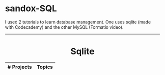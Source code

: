# sandox-SQL

I used 2 tutorials to learn database management. One uses sqlite (made with Codecademy) and the other MySQL (Formatio video).
***

<h1 align='center'> Sqlite</h1>

|# Projects | Topics                                               | 
|------|:---------------------------------------------------------:|
